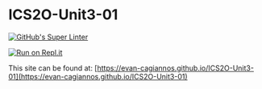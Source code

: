 # ICS2O-Unit3-01
[![GitHub's Super Linter](https://github.com/evan-cagiannos/ICS2O-Unit3-01/workflows/GitHub's%20Super%20Linter/badge.svg)](https://github.com/evan-cagiannos/ICS2O-Unit3-01/actions)

[![Run on Repl.it](https://repl.it/badge/github/evan-cagiannos/ICS2O-Unit3-01)](https://repl.it/github/evan-cagiannos/ICS2O-Unit3-01)

This site can be found at: [https://evan-cagiannos.github.io/ICS2O-Unit3-01](https://evan-cagiannos.github.io/ICS2O-Unit3-01)
